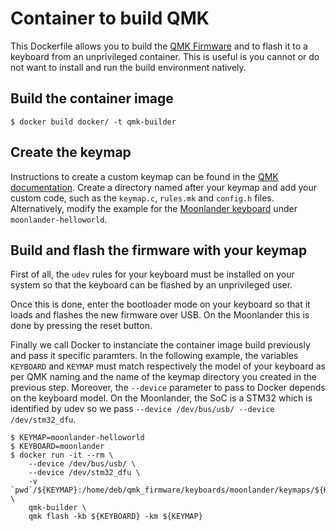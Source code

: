 Container to build QMK
======================

This Dockerfile allows you to build the [QMK Firmware](https://qmk.fm/) and to flash it to a keyboard from an unprivileged container. This is useful is you cannot or do not want to install and run the build environment natively.

Build the container image
-------------------------

`$ docker build docker/ -t qmk-builder`

Create the keymap
-----------------

Instructions to create a custom keymap can be found in the [QMK documentation](https://beta.docs.qmk.fm/using-qmk/). Create a directory named after your keymap and add your custom code, such as the `keymap.c`, `rules.mk` and `config.h` files. Alternatively, modify the example for the [Moonlander keyboard](https://www.zsa.io/moonlander/) under `moonlander-helloworld`.

Build and flash the firmware with your keymap
---------------------------------------------

First of all, the `udev` rules for your keyboard must be installed on your system so that the keyboard can be flashed by an unprivileged user.

Once this is done, enter the bootloader mode on your keyboard so that it loads and flashes the new firmware over USB. On the Moonlander this is done by pressing the reset button.

Finally we call Docker to instanciate the container image build previously and pass it specific paramters. In the following example, the variables `KEYBOARD` and `KEYMAP` must match respectively the model of your keyboard as per QMK naming and the name of the keymap directory you created in the previous step. Moreover, the `--device` parameter to pass to Docker depends on the keyboard model. On the Moonlander, the SoC is a STM32 which is identified by udev so we pass `--device /dev/bus/usb/ --device /dev/stm32_dfu`.

```
$ KEYMAP=moonlander-helloworld
$ KEYBOARD=moonlander
$ docker run -it --rm \
	--device /dev/bus/usb/ \
	--device /dev/stm32_dfu \
	-v `pwd`/${KEYMAP}:/home/deb/qmk_firmware/keyboards/moonlander/keymaps/${KEYMAP} \
	qmk-builder \
	qmk flash -kb ${KEYBOARD} -km ${KEYMAP}
```
